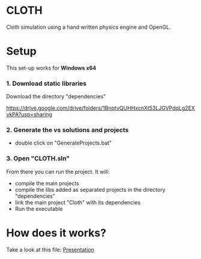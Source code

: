 # CLOTH

Cloth simulation using a hand written physics engine and OpenGL.

# Setup

This set-up works for **Windows x64**

### 1. Download static libraries

Download the directory "dependencies"

https://drive.google.com/drive/folders/1BnptvQUHHxcnXt53LJGVPdqLg2EXvkPA?usp=sharing

### 2. Generate the vs solutions and projects

- double click on "GenerateProjects.bat"

### 3. Open "CLOTH.sln"

From there you can run the project.
It will:
- compile the main projects 
- compile the libs added as separated projects in the directory "dependencies"
- link the main project "Cloth" with its dependencies
- Run the executable

# How does it works?

Take a look at this file: [Presentation](./Documentation.pdf)
